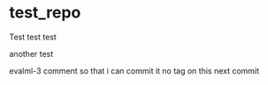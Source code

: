 # test_repo

Test test test

another test

evalml-3 comment so that i can commit it
no tag on this next commit 
